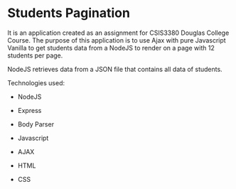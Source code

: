 # Students Pagination
It is an application created as an assignment for CSIS3380 Douglas College Course. The purpose of this application is to use Ajax with pure Javascript Vanilla to get students data from a NodeJS to render on a page with 12 students per page. 

NodeJS retrieves data from a JSON file that contains all data of students.

Technologies used:
* NodeJS
* Express
* Body Parser

* Javascript
* AJAX
* HTML
* CSS
